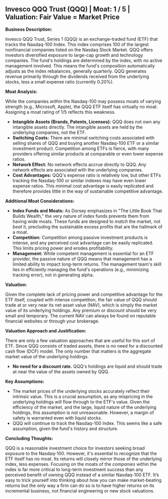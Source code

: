 ## Invesco QQQ Trust (QQQ) | Moat: 1 / 5 | Valuation: Fair Value = Market Price

**Business Description:**

Invesco QQQ Trust, Series 1 (QQQ) is an exchange-traded fund (ETF) that tracks the Nasdaq-100 Index. This index comprises 100 of the largest nonfinancial companies listed on the Nasdaq Stock Market. QQQ offers investors diversified exposure to large-cap growth and technology companies.  The fund's holdings are determined by the index, with no active management involved. This means the fund's composition automatically adjusts as the index rebalances, generally quarterly. QQQ generates revenue primarily through the dividends received from the underlying stocks, less a small expense ratio (currently 0.20%).

**Moat Analysis:**

While the companies *within* the Nasdaq-100 may possess moats of varying strength (e.g., Microsoft, Apple), the QQQ ETF itself has virtually no moat. Assigning a moat rating of 1/5 reflects this weakness.

* **Intangible Assets (Brands, Patents, Licenses):**  QQQ does not own any intangible assets directly.  The intangible assets are held by the underlying companies, not the ETF.
* **Switching Costs:** There are minimal switching costs associated with selling shares of QQQ and buying another Nasdaq-100 ETF or a similar investment product.  Competition among ETFs is fierce, with many providers offering similar products at comparable or even lower expense ratios.
* **Network Effect:** No network effects accrue directly to QQQ. Any network effects are associated with the underlying companies.
* **Cost Advantages:**  QQQ's expense ratio is relatively low, but other ETFs tracking the Nasdaq-100 or similar indexes may have even lower expense ratios.  This minimal cost advantage is easily replicated and therefore provides little in the way of sustainable competitive advantage.

**Additional Moat Considerations:**

* **Index Funds and Moats:** As Dorsey emphasizes in "The Little Book That Builds Wealth," the very nature of index funds prevents them from having wide moats.  These funds are designed to *match* the market, not *beat* it, precluding the sustainable excess profits that are the hallmark of a moat.  
* **Competition:** Competition among passive investment products is intense, and any perceived cost advantage can be easily replicated.  This limits pricing power and erodes profitability.  
* **Management:**  While competent management is essential for an ETF provider, the passive nature of QQQ means that management has a limited ability to impact long-term returns. The management team's skill lies in efficiently managing the fund's operations (e.g., minimizing tracking error), not in generating alpha.

**Valuation:**

Given the complete lack of pricing power and competitive advantage for the ETF itself, coupled with intense competition, the fair value of QQQ should trade at or very near its net asset value (NAV), which is simply the market value of its underlying holdings.  Any premium or discount should be very small and temporary. The current NAV can always be found on reputable financial websites or through your brokerage.

**Valuation Approach and Justification:**

There are only a few valuation approaches that are useful for this sort of ETF.  Since QQQ consists of traded assets, there is no need for a discounted cash flow (DCF) model.  The only number that matters is the aggregate market value of the underlying holdings.

* **No need for a discount rate.** QQQ's holdings are liquid and should trade at near the value of the assets owned by QQQ.


**Key Assumptions:**

* The market prices of the underlying stocks accurately reflect their intrinsic value. This is a crucial assumption, as any mispricing in the underlying holdings will flow through to the ETF's value. Given the efficiency of the market, and the large, liquid nature of the underlying holdings, this assumption is not unreasonable.  However, a margin of safety is warranted even with liquid stocks.
* QQQ will continue to track the Nasdaq-100 Index. This seems like a safe assumption, given the fund's history and structure.

**Concluding Thoughts:**

QQQ is a reasonable investment choice for investors seeking broad exposure to the Nasdaq-100. However, it's essential to recognize that the ETF itself has no moat. Its returns will closely mirror those of the underlying index, less expenses. Focusing on the moats of the *companies* within the index is far more critical to long-term investment success than any perceived benefit of owning QQQ instead of a similar Nasdaq-100 ETF.  It’s easy to trick yourself into thinking about how you can make market-beating returns but the only way a firm can do so is to have higher returns on its incremental business, not financial engineering or new stock valuations.